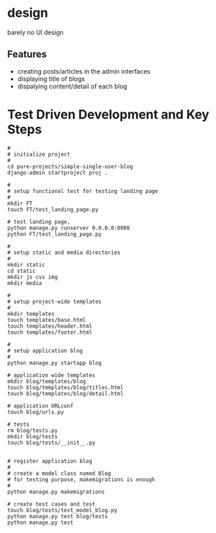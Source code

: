 # design

barely no UI design

## Features

- creating posts/articles in the admin interfaces
- displaying title of blogs
- dispalying content/detail of each blog

# Test Driven Development and Key Steps

```shell
#
# initialize project
#
cd pure-projects/simple-single-user-blog
django-admin startproject proj .

#
# setup functional test for testing landing page
#
mkdir FT
touch FT/test_landing_page.py

# test landing page,
python manage.py runserver 0.0.0.0:8000
python FT/test_landing_page.py

#
# setup static and media directories
#
mkdir static
cd static
mkdir js css img
mkdir media

#
# setup project-wide templates
#
mkdir templates
touch templates/base.html
touch templates/header.html
touch templates/footer.html

#
# setup application blog
#
python manage.py startapp blog

# application wide templates
mkdir blog/templates/blog
touch blog/templates/blog/titles.html
touch blog/templates/blog/detail.html

# application URLconf
touch blog/urls.py

# tests
rm blog/tests.py
mkdir blog/tests
touch blog/tests/__init__.py


# register application blog
#
# create a model class named Blog
# for testing purpose, makemigrations is enough
#
python manage.py makemigrations

# create test cases and test
touch blog/tests/test_model_blog.py
python manage.py test blog/tests
python manage.py test

```
